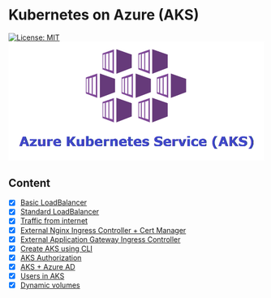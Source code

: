 # Kubernetes on Azure (AKS)
[![License: MIT](https://img.shields.io/badge/License-MIT-yellow.svg)](https://opensource.org/licenses/MIT)
![alt text](images/1630686924911.png)

## Content
* [x] [Basic LoadBalancer](Basic_LoadBalancer/README.md) 
* [x] [Standard LoadBalancer](Standard_Loadbalancer/README.md)
* [x] [Traffic from internet](Traffic_from_internet/README.md)
* [x] [External Nginx Ingress Controller + Cert Manager](External_Nginx_Ingress_Controller_Cert_Manager/README.md)
* [x] [External Application Gateway Ingress Controller](External_ApplicationGateway_Ingress_Controller/README.md)
* [x] [Create AKS using CLI](Create_AKS_using_CLI/README.md)
* [x] [AKS Authorization](AKS_Authorization/README.md)
* [x] [AKS + Azure AD](AKS_Azure_AD/README.md)
* [x] [Users in AKS](Users_in_AKS/README.md)
* [x] [Dynamic volumes](Dynamic_volumes/README.md)